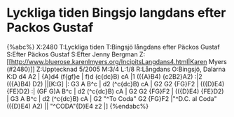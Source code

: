 # Lyckliga tiden Bingsjo langdans efter Packos Gustaf

{%abc%}
X:2480
T:Lyckliga tiden
T:Bingsjö långdans efter Päckos Gustaf
S:Efter Päckos Gustaf
S:Efter Jenny Bergman
Z:[[http://www.bluerose.karenlmyers.org/IncipitsLangdans4.html|Karen Myers (#2480)]]
Z:Upptecknad 5/2005
M:3/4
L:1/8
R:Långdans
O:Bingsjö, Dalarna
K:D
d4 A2 | {A}d4 (f{gf}e | f)d (c{dc}B) cA |1 (({A}B4) {c2B2}A2) :|2 (({A}B4) D2) ||[K:G]
|: G3 A B^c | d2 (^c{dc}B) cA | G2 G2 {FG}F2 | (({D}E4) {FE}D2) :|
(GF G)A B^c | d2 (^c{dc}B) cA | G2 G2 {FG}F2 | (({D}E4) {FE}D2) |
G3 A B^c | d2 (^c{dc}B) cA | G2 "^To Coda" G2 {FG}F2 |"^D.C. al Coda" (({D}E4) A2)  || "^CODA"{D}E4 z2 |]
{%endabc%}

